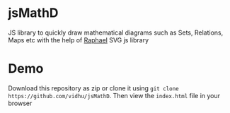 jsMathD
=======

JS library to quickly draw mathematical diagrams such as Sets, Relations, Maps etc
with the help of [Raphael](http://raphaeljs.com/) SVG js library

Demo
=======
Download this repository as zip or clone it using 
`git clone https://github.com/vidhu/jsMathD`. Then view the `index.html` file in your browser
